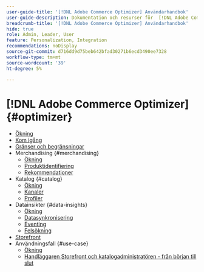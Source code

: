 ```yaml
---
user-guide-title: '[!DNL Adobe Commerce Optimizer] Användarhandbok'
user-guide-description: Dokumentation och resurser för  [!DNL Adobe Commerce Optimizer].
breadcrumb-title: '[!DNL Adobe Commerce Optimizer] Användarhandbok'
hide: true
role: Admin, Leader, User
feature: Personalization, Integration
recommendations: noDisplay
source-git-commit: d716dd9d75beb642bfad30271b6ecd3490ee7328
workflow-type: tm+mt
source-wordcount: '39'
ht-degree: 5%

---
```


# [!DNL Adobe Commerce Optimizer] {#optimizer}

- [Ökning](overview.md)
- [Kom igång](get-started.md)
- [Gränser och begränsningar](boundaries-limits.md)
- Merchandising {#merchandising}
   - [Ökning](./merchandising/overview.md)
   - [Produktidentifiering](./merchandising/product-discovery.md)
   - [Rekommendationer](./merchandising/recommendations.md)
- Katalog {#catalog}
   - [Ökning](./catalog/overview.md)
   - [Kanaler](./catalog/channels.md)
   - [Profiler](./catalog/policies.md)
- Datainsikter {#data-insights}
   - [Ökning](./data-insights/overview.md)
   - [Datasynkronisering](./data-insights/data-sync.md)
   - [Eventing](./data-insights/eventing.md)
   - [Felsökning](./data-insights/troubleshooting.md)
- [Storefront](storefront.md)
- Användningsfall {#use-case}
   - [Ökning](./use-case/overview.md)
   - [Handläggaren Storefront och katalogadministratören - från början till slut](./use-case/admin-use-case.md)

